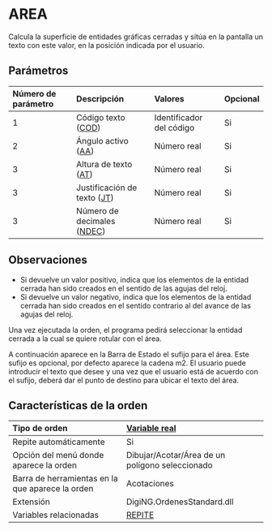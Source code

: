 # AREA

Calcula la superficie de entidades gráficas cerradas y sitúa en la pantalla un texto con este valor, en la posición indicada por el usuario.

## Parámetros

| Número de parámetro | Descripción | Valores | Opcional |
| :--- | :--- | :--- | :--- |
| 1 | Código texto \([COD](https://github.com/digi21/docs/tree/7fc627c885c16fb88afc7cc05a6df2a2f4a54563/digi3d-net/referencia/digi3d.net/ventana-de-dibujo/ordenes/a/COD.html)\) | Identificador del código | Si |
| 2 | Ángulo activo \([AA](https://github.com/digi21/docs/tree/7fc627c885c16fb88afc7cc05a6df2a2f4a54563/digi3d-net/referencia/digi3d.net/ventana-de-dibujo/ordenes/a/AA.html)\) | Número real | Si |
| 3 | Altura de texto \([AT](https://github.com/digi21/docs/tree/7fc627c885c16fb88afc7cc05a6df2a2f4a54563/digi3d-net/referencia/digi3d.net/ventana-de-dibujo/ordenes/a/AT.html)\) | Número real | Si |
| 3 | Justificación de texto \([JT](https://github.com/digi21/docs/tree/7fc627c885c16fb88afc7cc05a6df2a2f4a54563/digi3d-net/referencia/digi3d.net/ventana-de-dibujo/ordenes/a/JT.html)\) | Número real | Si |
| 3 | Número de decimales \([NDEC](https://github.com/digi21/docs/tree/7fc627c885c16fb88afc7cc05a6df2a2f4a54563/digi3d-net/referencia/digi3d.net/ventana-de-dibujo/ordenes/a/NDEC.html)\) | Número real | Si |

## Observaciones

* Si devuelve un valor positivo, indica que los elementos de la entidad cerrada han sido creados en el sentido de las agujas del reloj.
* Si devuelve un valor negativo, indica que los elementos de la entidad cerrada han sido creados en el sentido contrario al del avance de las agujas del reloj.

Una vez ejecutada la orden, el programa pedirá seleccionar la entidad cerrada a la cual se quiere rotular con el área.

A continuación aparece en la Barra de Estado el sufijo para el área. Este sufijo es opcional, por defecto aparece la cadena m2. El usuario puede introducir el texto que desee y una vez que el usuario está de acuerdo con el sufijo, deberá dar el punto de destino para ubicar el texto del área.

## Características de la orden

| Tipo de orden | [Variable real](area.md) |
| :--- | :--- |
| Repite automáticamente | Si |
| Opción del menú donde aparece la orden | Dibujar/Acotar/Área de un polígono seleccionado |
| Barra de herramientas en la que aparece la orden | Acotaciones |
| Extensión | DigiNG.OrdenesStandard.dll |
| Variables relacionadas | [REPITE](https://github.com/digi21/docs/tree/7fc627c885c16fb88afc7cc05a6df2a2f4a54563/digi3d-net/referencia/digi3d.net/ventana-de-dibujo/ordenes/a/REPITE.html) |

